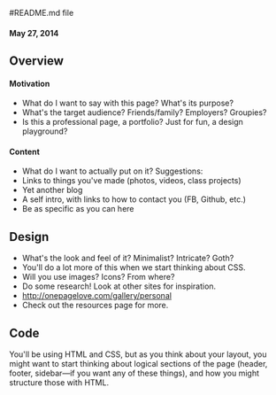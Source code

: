 #README.md file

#### May 27, 2014

## Overview

#### Motivation

- What do I want to say with this page? What's its purpose?
- What's the target audience? Friends/family? Employers? Groupies? 
- Is this a professional page, a portfolio? Just for fun, a design playground?

#### Content

- What do I want to actually put on it? Suggestions:
- Links to things you've made (photos, videos, class projects)
- Yet another blog
- A self intro, with links to how to contact you (FB, Github, etc.)
- Be as specific as you can here

## Design

- What's the look and feel of it? Minimalist? Intricate? Goth?
- You'll do a lot more of this when we start thinking about CSS.
- Will you use images? Icons? From where?
- Do some research! Look at other sites for inspiration. 
- http://onepagelove.com/gallery/personal
- Check out the resources page for more. 

## Code

You'll be using HTML and CSS, but as you think about your layout, 
you might want to start thinking about logical sections of the page 
(header, footer, sidebar—if you want any of these things), 
and how you might structure those with HTML. 